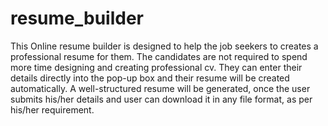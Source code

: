 # resume_builder
This Online resume builder is designed to help the job seekers to creates a professional resume for them. The candidates are not required to spend more time designing and creating professional cv. They can enter their details directly into the pop-up box and their resume will be created automatically. A well-structured resume will be generated, once the user submits his/her details and user can download it in any file format, as per his/her requirement.
